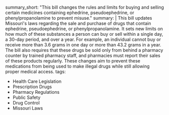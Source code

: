 summary_short: "This bill changes the rules and limits for buying and selling certain medicines containing ephedrine, pseudoephedrine, or phenylpropanolamine to prevent misuse."
summary: |
  This bill updates Missouri's laws regarding the sale and purchase of drugs that contain ephedrine, pseudoephedrine, or phenylpropanolamine. It sets new limits on how much of these substances a person can buy or sell within a single day, a 30-day period, and over a year. For example, an individual cannot buy or receive more than 3.6 grams in one day or more than 43.2 grams in a year. The bill also requires that these drugs be sold only from behind a pharmacy counter by trained pharmacy staff, and pharmacies must report their sales of these products regularly. These changes aim to prevent these medications from being used to make illegal drugs while still allowing proper medical access.
tags:
  - Health Care Legislation
  - Prescription Drugs
  - Pharmacy Regulations
  - Public Safety
  - Drug Control
  - Missouri Laws
